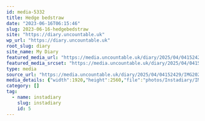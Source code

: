 ```yaml
---
id: media-5332
title: Hedge bedstraw
date: "2023-06-16T06:15:46"
slug: 2023-06-16-hedgebedstraw
site: "https://diary.uncountable.uk"
wp_url: "https://diary.uncountable.uk"
root_slug: diary
site_name: My Diary
featured_media_url: "https://media.uncountable.uk/diary/2025/04/04152429/IMG20230616071546-scaled.webp"
featured_media_srcset: "https://media.uncountable.uk/diary/2025/04/04152429/IMG20230616071546-225x300.webp 225w, https://media.uncountable.uk/diary/2025/04/04152429/IMG20230616071546-768x1024.webp 768w, https://media.uncountable.uk/diary/2025/04/04152429/IMG20230616071546-150x150.webp 150w, https://media.uncountable.uk/diary/2025/04/04152429/IMG20230616071546-480x640.webp 480w, https://media.uncountable.uk/diary/2025/04/04152429/IMG20230616071546-scaled.webp 1920w"
type: media
source_url: "https://media.uncountable.uk/diary/2025/04/04152429/IMG20230616071546-scaled.webp"
media_details: {"width":1920,"height":2560,"file":"photos/Instadiary/IMG20230616071546-scaled.webp","filesize":176752,"sizes":{"medium":{"file":"IMG20230616071546-225x300.webp","width":225,"height":300,"filesize":14958,"mime_type":"image/webp","source_url":"https://media.uncountable.uk/diary/2025/04/04152429/IMG20230616071546-225x300.webp"},"large":{"file":"IMG20230616071546-768x1024.webp","width":768,"height":1024,"filesize":62220,"mime_type":"image/webp","source_url":"https://media.uncountable.uk/diary/2025/04/04152429/IMG20230616071546-768x1024.webp"},"thumbnail":{"file":"IMG20230616071546-150x150.webp","width":150,"height":150,"filesize":6990,"mime_type":"image/webp","source_url":"https://media.uncountable.uk/diary/2025/04/04152429/IMG20230616071546-150x150.webp"},"mobwidth":{"file":"IMG20230616071546-480x640.webp","width":480,"height":640,"filesize":36366,"mime_type":"image/webp","source_url":"https://media.uncountable.uk/diary/2025/04/04152429/IMG20230616071546-480x640.webp"},"full":{"file":"IMG20230616071546-scaled.webp","width":1920,"height":2560,"mime_type":"image/webp","source_url":"https://media.uncountable.uk/diary/2025/04/04152429/IMG20230616071546-scaled.webp"}},"image_meta":{"aperture":"0","credit":"","camera":"","caption":"","created_timestamp":"0","copyright":"","focal_length":"0","iso":"0","shutter_speed":"0","title":"","orientation":"0","keywords":[]},"original_image":"IMG20230616071546.webp"}
category: []
tag:
  - name: instadiary
    slug: instadiary
    id: 5
---
```


